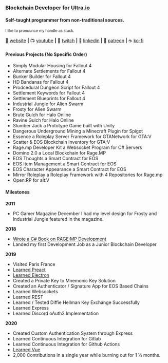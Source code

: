 
### Blockchain Developer for [Ultra.io][ultra-io]
#### Self-taught programmer from non-traditional sources.

<sup>I like to pronounce my handle as stuck.</sup>

🏡 [website][website] **|** 
📺 [youtube][youtube] **|** 
🎥 [twitch][twitch] **|** 
👔 [linkedin][linkedin] **|**
💸 [patreon][patreon] **|**
☕ [ko-fi][kofi]

#### Previous Projects (No Specific Order)
- Simply Modular Housing for Fallout 4
- Alternate Settlements for Fallout 4
- Bunker Builder for Fallout 4
- HD Bandanas for Fallout 4
- Prodcedural Dungeon Script for Fallout 4
- Settlement Keywords for Fallout 4
- Settlement Blueprints for Fallout 4
- Industrial Jungle for Alien Swarm
- Frosty for Alien Swarm
- Brute Gulch for Halo Online
- Ravine Gulch for Halo Online
- Slumber Jack a Prototype Game built with Unity
- Dangerous Underground Mining a Minecraft Plugin for Spigot
- Essence a Roleplay Server Framework for GTANetwork for GTA:V
- Scatter & EOS Blockchain Inventory for GTA:V
- Rage.mp Developer Kit a Websocket Program for C# Servers
- Domino 2.0 a Local Blockchain for Rage.MP
- EOS Thoughts a Smart Contract for EOS
- EOS Item Management a Smart Contract for EOS
- EOS Character Appearance a Smart Contract for EOS
- Mirror Roleplay a Roleplay Framework with 4 Repositories for Rage.mp
- Open:RP for alt:V

#### Milestones
**2011**
- PC Gamer Magazine December I had my level design for Frosty and Industrial Jungle featured in the magazine.

**2018**
- [Wrote a C# Book on RAGE:MP Development](https://gumroad.com/l/ghCzx)
- Landed my first Development Job as a Junior Blockchain Developer

**2019**
- Visited Paris France
- [Learned Preact](https://preactjs.com/)
- [Learned Electron](https://www.electronjs.org/)
- Created a Private Key to Mnemonic Key Solution
- Created an Authenticator / Signature App for EOS Based Chains
- Learned Websockets
- Learned REST
- Learned / Tested Diffie Hellman Key Exchange Successfully
- Learned Express
- Learned Discord oAuth2 Implementation

**2020**
- Created Custom Authentication System through Express
- Learned Continuous Integration for Gitlab
- Learned Continuous Integration for Github Actions
- [Learned Vue](https://vuejs.org)
- 2,000 Contributions in a single year while burning out for 1 ½ months.

[ultra-io]: https://ultra.io/
[vue]: https://vuejs.org/
[altv]: https://altv.mp/
[linkedin]: https://www.linkedin.com/in/stuyk-trevor-wessel/
[website]: https://stuyk.com/
[youtube]: https://youtube.com/stuyk/
[twitch]: https://twitch.tv/stuyksoft/
[kofi]: https://ko-fi.com/stuyk
[patreon]: https://patreon.com/stuyk
